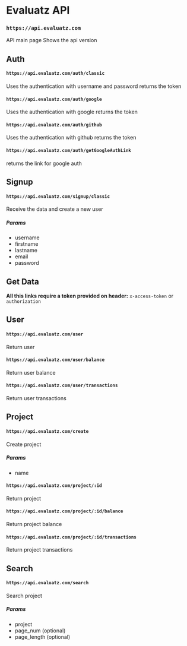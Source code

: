 # Evaluatz API


### `https://api.evaluatz.com`

API main page
Shows the api version

## Auth

#### `https://api.evaluatz.com/auth/classic`

Uses the authentication with username and password
returns the token

#### `https://api.evaluatz.com/auth/google`

Uses the authentication with google 
returns the token

#### `https://api.evaluatz.com/auth/github`

Uses the authentication with github 
returns the token

#### `https://api.evaluatz.com/auth/getGoogleAuthLink`

returns the link for google auth

## Signup

#### `https://api.evaluatz.com/signup/classic`

Receive the data and create a new user
##### Params
- username 
- firstname
- lastname
- email
- password



## Get Data

**All this links require a token provided on header:**
`x-access-token` or `authorization`

## User
#### `https://api.evaluatz.com/user`
Return user

#### `https://api.evaluatz.com/user/balance`
Return user balance

#### `https://api.evaluatz.com/user/transactions`
Return user transactions


## Project
#### `https://api.evaluatz.com/create`
Create project
##### Params
- name 

#### `https://api.evaluatz.com/project/:id`
Return project

#### `https://api.evaluatz.com/project/:id/balance`
Return project balance

#### `https://api.evaluatz.com/project/:id/transactions`
Return project transactions


## Search
#### `https://api.evaluatz.com/search`
Search project
##### Params
- project
- page_num (optional)
- page_length (optional)